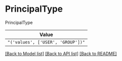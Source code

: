 # PrincipalType

PrincipalType

| **Value** |
| --------- |
| `"('values', ['USER', 'GROUP'])"` |


[[Back to Model list]](../../../README.md#models-v2-link) [[Back to API list]](../../README.md#documentation-for-api-endpoints) [[Back to README]](../../README.md)
